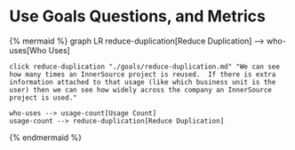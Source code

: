 Use Goals Questions, and Metrics
=============================

{% mermaid %}
graph LR
    reduce-duplication[Reduce Duplication] --> who-uses[Who Uses]

    click reduce-duplication "./goals/reduce-duplication.md" "We can see how many times an InnerSource project is reused.  If there is extra information attached to that usage (like which business unit is the user) then we can see how widely across the company an InnerSource project is used."

    who-uses --> usage-count[Usage Count]
    usage-count --> reduce-duplication[Reduce Duplication]
{% endmermaid %}
